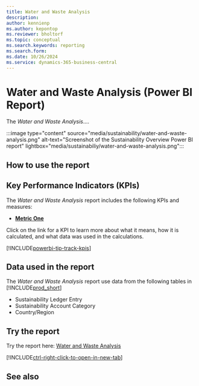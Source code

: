 ```yaml
---
title: Water and Waste Analysis
description: 
author: kennienp
ms.author: kepontop
ms.reviewer: bholtorf
ms.topic: conceptual
ms.search.keywords: reporting
ms.search.form: 
ms.date: 10/26/2024
ms.service: dynamics-365-business-central
---
```


# Water and Waste Analysis (Power BI Report)

The *Water and Waste Analysis*....

:::image type="content" source="media/sustainability/water-and-waste-analysis.png" alt-text="Screenshot of the Sustainability Overview Power BI report" lightbox="media/sustainabiliy/water-and-waste-analysis.png":::


## How to use the report



## Key Performance Indicators (KPIs)

The *Water and Waste Analysis* report includes the following KPIs and measures: 

- [**Metric One**](sustainability-powerbi-kpis.md#metric-one)


Click on the link for a KPI to learn more about what it means, how it is calculated, and what data was used in the calculations. 

[!INCLUDE[powerbi-tip-track-kpis](includes/powerbi-tip-track-kpis.md)]


## Data used in the report

The *Water and Waste Analysis* report use data from the following tables in [!INCLUDE[prod_short](includes/prod_short.md)]

- Sustainability Ledger Entry
- Sustainability Account Category
- Country/Region


## Try the report

Try the report here: [Water and Waste Analysis](https://businesscentral.dynamics.com?page=37070)

[!INCLUDE[ctrl-right-click-to-open-in-new-tab](includes/ctrl-right-click-to-open-in-new-tab.md)]

## See also